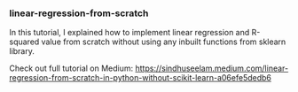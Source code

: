 ### linear-regression-from-scratch

In this tutorial, I explained how to implement linear regression and R-squared value from scratch without using any inbuilt functions from sklearn library.

Check out full tutorial on Medium:
https://sindhuseelam.medium.com/linear-regression-from-scratch-in-python-without-scikit-learn-a06efe5dedb6
